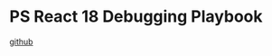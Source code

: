 # PS React 18 Debugging Playbook
[github](https://github.com/kamranayub/pluralsight-course-react-debugging)

